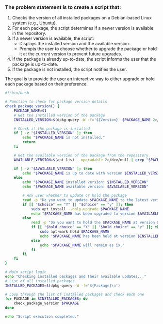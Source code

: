 ### The problem statement is to create a script that:

1. Checks the version of all installed packages on a Debian-based Linux system (e.g., Ubuntu).
2. For each package, the script determines if a newer version is available in the repository.
3. If a newer version is available, the script:
   - Displays the installed version and the available version.
   - Prompts the user to choose whether to upgrade the package or hold it at the current version to prevent future upgrades.
4. If the package is already up-to-date, the script informs the user that the package is up-to-date.
5. If the package is not installed, the script notifies the user.

The goal is to provide the user an interactive way to either upgrade or hold each package based on their preference.

```bash
#!/bin/bash

# Function to check for package version details
check_package_version() {
    PACKAGE_NAME=$1
    # Get the installed version of the package
    INSTALLED_VERSION=$(dpkg-query -W -f='${Version}' $PACKAGE_NAME 2>/dev/null)

    # Check if the package is installed
    if [ -z "$INSTALLED_VERSION" ]; then
        echo "$PACKAGE_NAME is not installed."
        return
    fi

    # Get the available version of the package from the repository
    AVAILABLE_VERSION=$(apt list --upgradable 2>/dev/null | grep "$PACKAGE_NAME" | awk -F' ' '{print $2}')

    if [ -z "$AVAILABLE_VERSION" ]; then
        echo "$PACKAGE_NAME is up to date with version $INSTALLED_VERSION."
    else
        echo "$PACKAGE_NAME installed version: $INSTALLED_VERSION"
        echo "$PACKAGE_NAME available version: $AVAILABLE_VERSION"

        # Ask user whether to update or hold the package
        read -p "Do you want to update $PACKAGE_NAME to the latest version (Y/N)? " choice
        if [[ "$choice" == "Y" || "$choice" == "y" ]]; then
            sudo apt install --only-upgrade $PACKAGE_NAME
            echo "$PACKAGE_NAME has been upgraded to version $AVAILABLE_VERSION."
        else
            read -p "Do you want to hold the $PACKAGE_NAME at version $INSTALLED_VERSION to prevent future upgrades (Y/N)? " hold_choice
            if [[ "$hold_choice" == "Y" || "$hold_choice" == "y" ]]; then
                sudo apt-mark hold $PACKAGE_NAME
                echo "$PACKAGE_NAME has been held at version $INSTALLED_VERSION."
            else
                echo "$PACKAGE_NAME will remain as is."
            fi
        fi
    fi
}

# Main script logic
echo "Checking installed packages and their available updates..."
# List of all installed packages
INSTALLED_PACKAGES=$(dpkg-query -W -f='${Package}\n')

# Loop through the list of installed packages and check each one
for PACKAGE in $INSTALLED_PACKAGES; do
    check_package_version $PACKAGE
done

echo "Script execution completed."
```